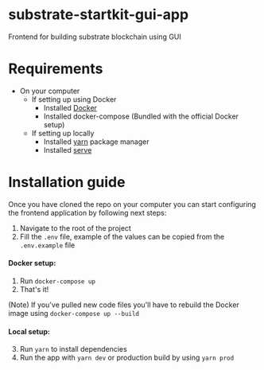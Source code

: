 # substrate-startkit-gui-app
Frontend for building substrate blockchain using GUI

# Requirements
- On your computer
    * If setting up using Docker
        * Installed [Docker](https://www.docker.com/)
        * Installed docker-compose (Bundled with the official Docker setup)
    * If setting up locally
        * Installed [yarn](https://yarnpkg.com/) package manager
        * Installed [serve](https://www.npmjs.com/package/serve)

# Installation guide
Once you have cloned the repo on your computer you
can start configuring the frontend application by
following next steps:

1. Navigate to the root of the project
2. Fill the `.env` file, example of the values can
   be copied from the `.env.example` file
   
#### Docker setup:
1. Run `docker-compose up`
2. That's it!

(Note) If you've pulled new code files you'll have to rebuild the Docker image using `docker-compose up --build`

#### Local setup:
3. Run `yarn` to install dependencies
4. Run the app with `yarn dev` or production
build by using `yarn prod`
